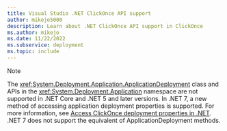 ```yaml
---
title: Visual Studio .NET ClickOnce API support
author: mikejo5000
description: Learn about .NET ClickOnce API support in ClickOnce
ms.author: mikejo
ms.date: 11/22/2022
ms.subservice: deployment
ms.topic: include
---
```


> [!NOTE]
> The <xref:System.Deployment.Application.ApplicationDeployment> class and APIs in the <xref:System.Deployment.Application> namespace are not supported in .NET Core and .NET 5 and later versions. In .NET 7, a new method of accessing application deployment properties is supported. For more information, see [Access ClickOnce deployment properties in .NET](../../deployment/access-clickonce-deployment-properties-dotnet.md). .NET 7 does not support the equivalent of ApplicationDeployment methods.
